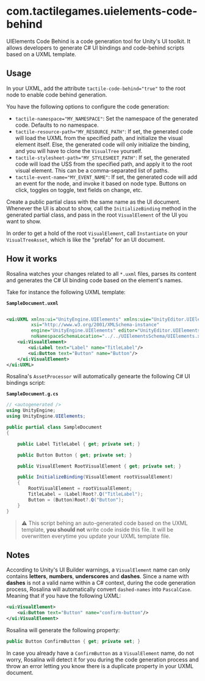 # com.tactilegames.uielements-code-behind

UIElements Code Behind is a code generation tool for Unity's UI toolkit. It allows developers to generate C# UI bindings and
code-behind scripts based on a UXML template.

## Usage
In your UXML, add the attribute `tactile-code-behind="true"` to the root node to enable code behind generation. 

You have the following options to configure the code generation:
* `tactile-namespace="MY_NAMESPACE"`: Set the namespace of the generated code. Defaults to no namespace.
* `tactile-resource-path="MY_RESOURCE_PATH"`: If set, the generated code will load the UXML from the specified path, and initialize the visual element itself. Else, the generated code will only initialize the binding, and you will have to clone the `VisualTree` yourself.
* `tactile-stylesheet-path="MY_STYLESHEET_PATH"`: If set, the generated code will load the USS from the specified path, and apply it to the root visual element. This can be a comma-separated list of paths.
* `tactile-event-name="MY_EVENT_NAME"`: If set, the generated code will add an event for the node, and invoke it based on node type. Buttons on click, toggles on toggle, text fields on change, etc.
 
Create a public partial class with the same name as the UI document. Whenever the UI is about to show, call the `InitializeBinding` method in the generated partial class, and pass in the root `VisualElement` of the UI you want to show. 

In order to get a hold of the root `VisualElement`, call `Instantiate` on your `VisualTreeAsset`, which is like the "prefab" for an UI document.

## How it works

Rosalina watches your changes related to all `*.uxml` files, parses its content and generates the C# UI
binding code based on the element's names.

Take for instance the following UXML template:

**`SampleDocument.uxml`**

```xml

<ui:UXML xmlns:ui="UnityEngine.UIElements" xmlns:uie="UnityEditor.UIElements"
         xsi="http://www.w3.org/2001/XMLSchema-instance"
         engine="UnityEngine.UIElements" editor="UnityEditor.UIElements"
         noNamespaceSchemaLocation="../../UIElementsSchema/UIElements.xsd" editor-extension-mode="False">
    <ui:VisualElement>
        <ui:Label text="Label" name="TitleLabel"/>
        <ui:Button text="Button" name="Button"/>
    </ui:VisualElement>
</ui:UXML>
```

Rosalina's `AssetProcessor` will automatically genearte the following C# UI bindings script:

**`SampleDocument.g.cs`**

```csharp
// <autogenerated />
using UnityEngine;
using UnityEngine.UIElements;

public partial class SampleDocument
{

    public Label TitleLabel { get; private set; }

    public Button Button { get; private set; }

    public VisualElement RootVisualElement { get; private set; }

    public InitializeBinding(VisualElement rootVisualElement)
    {
        RootVisualElement = rootVisualElement;
        TitleLabel = (Label)Root?.Q("TitleLabel");
        Button = (Button)Root?.Q("Button");
    }
}
```

> ⚠️ This script behing an auto-generated code based on the UXML template, **you should not** write code inside this
> file. It will be overwritten everytime you update your UXML template file.



## Notes

According to Unity's UI Builder warnings, a `VisualElement` name can only contains **letters**, **numbers**, **underscores** and **dashes**.
Since a name with **dashes** is not a valid name within a C# context, during the code generation process, Rosalina will automatically convert `dashed-names` into `PascalCase`.
Meaning that if you have the following UXML:
```xml
<ui:VisualElement>
    <ui:Button text="Button" name="confirm-button"/>
</ui:VisualElement>
```
Rosalina will generate the following property:
```csharp
public Button ConfirmButton { get; private set; }
```

In case you already have a `ConfirmButton` as a `VisualElement` name, do not worry, Rosalina will detect it for you during the code generation process and throw an error letting you know there is a duplicate property in your UXML document.